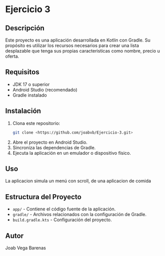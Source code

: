 # Ejercicio 3

## Descripción
Este proyecto es una aplicación desarrollada en Kotlin con Gradle. Su propósito es utilizar los recursos necesarios para crear una lista desplazable que tenga sus propias caracteristicas como nombre, precio u oferta.

## Requisitos
- JDK 17 o superior
- Android Studio (recomendado)
- Gradle instalado

## Instalación
1. Clona este repositorio:
   ```sh
   git clone <https://github.com/joabvb/Ejercicio-3.git>
   ```
2. Abre el proyecto en Android Studio.
3. Sincroniza las dependencias de Gradle.
4. Ejecuta la aplicación en un emulador o dispositivo físico.

## Uso
La aplicacion simula un menú con scroll, de una aplicacion de comida

## Estructura del Proyecto
- `app/` - Contiene el código fuente de la aplicación.
- `gradle/` - Archivos relacionados con la configuración de Gradle.
- `build.gradle.kts` - Configuración del proyecto.

## Autor
Joab Vega Barenas



